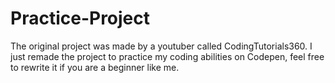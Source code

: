 # Practice-Project
The original project was made by a youtuber called CodingTutorials360. I just remade the project to practice my coding abilities on Codepen, feel free to rewrite it if you are a beginner like me.
